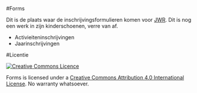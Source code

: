 #Forms

Dit is de plaats waar de inschrijvingsformulieren komen voor [JWR](jwronline.be). Dit is nog een werk in zijn kinderschoenen, verre van af.

* Activieiteninschrijvingen
* Jaarinschrijvingen

#Licentie

[![Creative Commons Licence](https://i.creativecommons.org/l/by/4.0/88x31.png)](http://creativecommons.org/licenses/by/4.0/)

Forms is licensed under a [Creative Commons Attribution 4.0 International License](http://creativecommons.org/licenses/by/4.0/). No warranty whatsoever.
